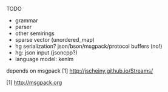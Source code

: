 TODO
  * grammar
  * parser
  * other semirings
  * sparse vector (unordered_map)
  * hg serialization? json/bson/msgpack/protocol buffers (no!)
  * hg: json input (jsoncpp?)
  * language model: kenlm

depends on msgpack [1]
http://jscheiny.github.io/Streams/

[1] http://msgpack.org

